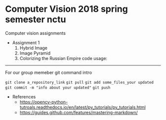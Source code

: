 # Computer Vision 2018 spring semester nctu

Computer vision assignments
* Assignment 1
	1. Hybrid Image
	1. Image Pyramid
	1. Colorizing the Russian Empire
	code usage:

---
For our group memeber
git command intro

`git clone a_repository_link`
`git pull`
`git add some_files_your updated`
`git commit -m "info about your updated"`
`git push`

* References
	* https://opencv-python-tutroals.readthedocs.io/en/latest/py_tutorials/py_tutorials.html
	* https://guides.github.com/features/mastering-markdown/
